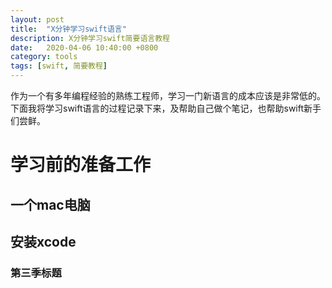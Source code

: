 ```yaml
---
layout: post
title:  "X分钟学习swift语言"
description: X分钟学习swift简要语言教程
date:   2020-04-06 10:40:00 +0800
category: tools
tags: [swift, 简要教程]
---
```


作为一个有多年编程经验的熟练工程师，学习一门新语言的成本应该是非常低的。下面我将学习swift语言的过程记录下来，及帮助自己做个笔记，也帮助swift新手们尝鲜。



# 学习前的准备工作
## 一个mac电脑
## 安装xcode
### 第三季标题



